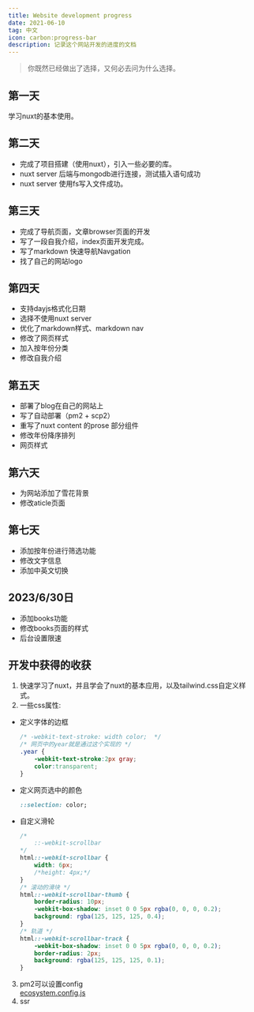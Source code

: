 ```yaml
---
title: Website development progress
date: 2021-06-10
tag: 中文
icon: carbon:progress-bar
description: 记录这个网站开发的进度的文档
---
```


> 你既然已经做出了选择，又何必去问为什么选择。 

## 第一天
学习nuxt的基本使用。

## 第二天
- 完成了项目搭建（使用nuxt），引入一些必要的库。
- nuxt server 后端与mongodb进行连接，测试插入语句成功
- nuxt server 使用fs写入文件成功。


## 第三天
- 完成了导航页面，文章browser页面的开发
- 写了一段自我介绍，index页面开发完成。
- 写了markdown 快速导航Navgation
- 找了自己的网站logo

## 第四天
- 支持dayjs格式化日期
- 选择不使用nuxt server
- 优化了markdown样式、markdown nav
- 修改了网页样式
- 加入按年份分类
- 修改自我介绍

## 第五天
- 部署了blog在自己的网站上
- 写了自动部署（pm2 + scp2）
- 重写了nuxt content 的prose 部分组件
- 修改年份降序排列
- 网页样式

## 第六天
- 为网站添加了雪花背景
- 修改aticle页面

## 第七天
- 添加按年份进行筛选功能
- 修改文字信息
- 添加中英文切换

## 2023/6/30日
- 添加books功能
- 修改books页面的样式
- 后台设置限速

## 开发中获得的收获
1. 快速学习了nuxt，并且学会了nuxt的基本应用，以及tailwind.css自定义样式。
2. 一些css属性:
- 定义字体的边框
    ```css
    /* -webkit-text-stroke: width color;  */
    /* 网页中的year就是通过这个实现的 */
    .year {
        -webkit-text-stroke:2px gray;
        color:transparent;
    }
    ```
- 定义网页选中的颜色
    ```css
    ::selection: color; 
    ```

- 自定义滑轮
    ```css
    /*  
        ::-webkit-scrollbar 
    */
    html::-webkit-scrollbar {
        width: 6px;
        /*height: 4px;*/
    }
    /* 滚动的滑块 */
    html::-webkit-scrollbar-thumb {
        border-radius: 10px;
        -webkit-box-shadow: inset 0 0 5px rgba(0, 0, 0, 0.2);
        background: rgba(125, 125, 125, 0.4);
    }
    /* 轨道 */
    html::-webkit-scrollbar-track {
        -webkit-box-shadow: inset 0 0 5px rgba(0, 0, 0, 0.2);
        border-radius: 2px;
        background: rgba(125, 125, 125, 0.1);
    }
    ```


3. pm2可以设置config  
[ecosystem.config.js](https://juejin.cn/post/6926357629375610887)
4. ssr
